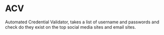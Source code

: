 # ACV
Automated Credential Validator, takes a list of username and passwords and check do they exist on the top social media sites and email sites.
